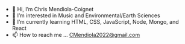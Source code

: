 - 👋 Hi, I’m Chris Mendiola-Coignet
- 👀 I’m interested in Music and Environmental/Earth Sciences
- 🌱 I’m currently learning HTML, CSS, JavaScript, Node, Mongo, and React
- 📫 How to reach me ... CMendiola2022@gmail.com

<!---
C-Mendiola-Coignet/C-Mendiola-Coignet is a ✨ special ✨ repository because its `README.md` (this file) appears on your GitHub profile.
You can click the Preview link to take a look at your changes.
--->
